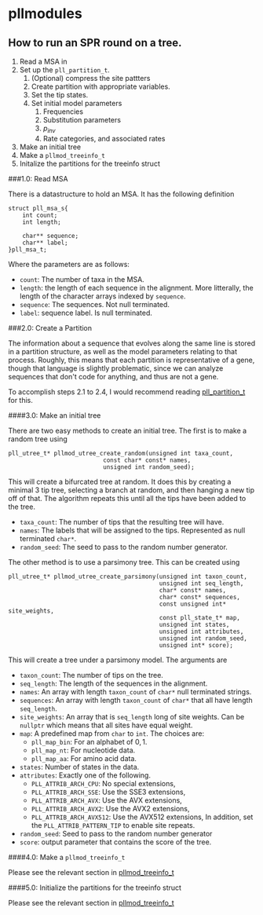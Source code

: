 pllmodules
===============================================================================

How to run an SPR round on a tree.
-------------------------------------------------------------------------------

1. Read a MSA in
2. Set up the `pll_partition_t`.
    1. (Optional) compress the site pattters
    2. Create partition with appropriate variables.
    3. Set the tip states.
    4. Set initial model parameters
        1. Frequencies
        2. Substitution parameters
        3. $p_{inv}$
        4. Rate categories, and associated rates
3. Make an initial tree
4. Make a `pllmod_treeinfo_t`
5. Initalize the partitions for the treeinfo struct

###1.0: Read MSA

There is a datastructure to hold an MSA. It has the following definition

```
struct pll_msa_s{
    int count;
    int length;

    char** sequence;
    char** label;
}pll_msa_t;
```

Where the parameters are as follows:

- `count`: The number of taxa in the MSA.
- `length`: the length of each sequence in the alignment. More litterally, the
    length of the character arrays indexed by `sequence`.
- `sequence`: The sequences. Not null terminated.
- `label`: sequence label. Is null terminated.

###2.0: Create a Partition

The information about a sequence that evolves along the same line is stored  in
a partition structure, as  well  as  the  model  parameters  relating  to  that
process.  Roughly, this means that each partition is representative of a  gene,
though that language is slightly problematic, since we  can  analyze  sequences
that   don't   code   for   anything,   and    thus    are    not    a    gene.

To accomplish steps 2.1 to 2.4, I would recommend reading
[pll_partition_t](pll_partition_t) for this.

####3.0: Make an initial tree

There are two easy methods to create an initial tree. The first is to make a
random tree using

```
pll_utree_t* pllmod_utree_create_random(unsigned int taxa_count,
                           const char* const* names,
                           unsigned int random_seed);
```

This will create a bifurcated tree at random. It does this by creating a
minimal 3 tip tree, selecting a branch at random, and then hanging a new tip
off of that. The algorithm repeats this until all the tips have been added to
the tree.

- `taxa_count`: The number of tips that the resulting tree will have.
- `names`: The labels that will be assigned to the tips. Represented as null
    terminated `char*`.
- `random_seed`: The seed to pass to the random number generator.

The other method is to use a parsimony tree. This can be created using

```
pll_utree_t* pllmod_utree_create_parsimony(unsigned int taxon_count,
                                           unsigned int seq_length,
                                           char* const* names,
                                           char* const* sequences,
                                           const unsigned int* site_weights,
                                           const pll_state_t* map,
                                           unsigned int states,
                                           unsigned int attributes,
                                           unsigned int random_seed,
                                           unsigned int* score);
```

This will create a tree under a parsimony model. The arguments are

- `taxon_count`: The number of tips on the tree.
- `seq_length`: The length of the sequences in the alignment.
- `names`: An array with length `taxon_count` of `char*` null terminated
    strings.
- `sequences`: An array with length `taxon_count` of `char*` that all have
    length `seq_length`.
- `site_weights`: An array that is `seq_length` long of site weights. Can be
    `nullptr` which means that all sites have equal weight.
- `map`: A predefined map from `char` to `int`. The choices are:
    - `pll_map_bin`: For an alphabet of ${0,1}$.
    - `pll_map_nt`: For nucleotide data.
    - `pll_map_aa`: For amino acid data.
- `states`: Number of states in the data.
- `attributes`: Exactly one of the following.
    - `PLL_ATTRIB_ARCH_CPU`: No special extensions,
    - `PLL_ATTRIB_ARCH_SSE`: Use the SSE3 extensions,
    - `PLL_ATTRIB_ARCH_AVX`: Use the AVX extensions,
    - `PLL_ATTRIB_ARCH_AVX2`: Use the AVX2 extensions,
    - `PLL_ATTRIB_ARCH_AVX512`: Use the AVX512 extensions,
    In addition, set the `PLL_ATTRIB_PATTERN_TIP` to enable site repeats.
- `random_seed`: Seed to pass to the random number generator
- `score`: output parameter that contains the score of the tree.

####4.0: Make a `pllmod_treeinfo_t`

Please see the relevant section in [pllmod_treeinfo_t](pllmod_treeinfo_t)

####5.0: Initialize the partitions for the treeinfo struct

Please see the relevant section in [pllmod_treeinfo_t](pllmod_treeinfo_t)
